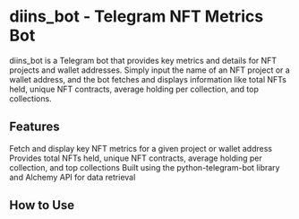 # diins_bot - Telegram NFT Metrics Bot
diins_bot is a Telegram bot that provides key metrics and details for NFT projects and wallet addresses. Simply input the name of an NFT project or a wallet address, and the bot fetches and displays information like total NFTs held, unique NFT contracts, average holding per collection, and top collections.

## Features
Fetch and display key NFT metrics for a given project or wallet address
Provides total NFTs held, unique NFT contracts, average holding per collection, and top collections
Built using the python-telegram-bot library and Alchemy API for data retrieval
## How to Use
